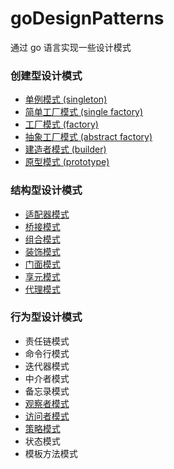 # goDesignPatterns
通过 go 语言实现一些设计模式

### 创建型设计模式
 * [单例模式 (singleton)](/create_type/singleton/README.md)
 * [简单工厂模式 (single factory)](/create_type/single_factory/README.md)
 * [工厂模式 (factory)](/create_type/factory/README.md)
 * [抽象工厂模式 (abstract factory)](/create_type/abstract_factory/README.md)
 * [建造者模式 (builder)](/create_type/builder/README.md)
 * [原型模式 (prototype)](/create_type/prototype/README.md)

### 结构型设计模式
 * [适配器模式](/structured/adapter/README.md)
 * [桥接模式](/structured/bridge/README.md)
 * [组合模式](/structured/composite/README.md)
 * [装饰模式](/structured/decorate/README.md)
 * [门面模式](/structured/facade/README.md)
 * [享元模式](/structured/flyweight/README.md)
 * [代理模式](/structured/proxy/README.md)

### 行为型设计模式
 * 责任链模式
 * 命令行模式
 * 迭代器模式
 * 中介者模式
 * 备忘录模式
 * [观察者模式](/behavior_type/observer/README.md)
 * [访问者模式](/behavior_type/visitor/README.md)
 * [策略模式](/behavior_type/strategy/README.md)
 * 状态模式
 * 模板方法模式
